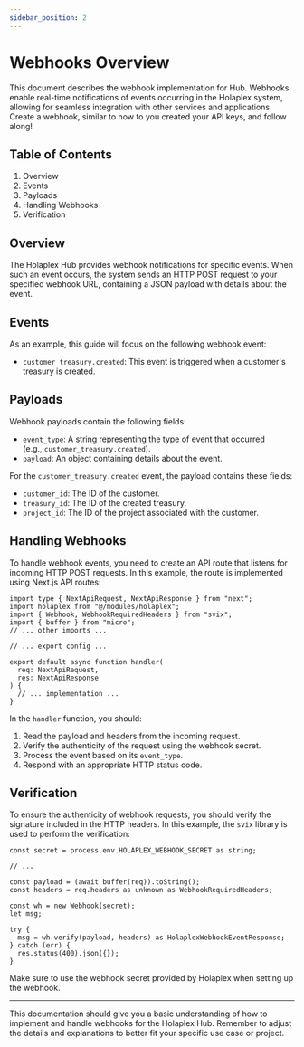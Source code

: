 ```yaml
---
sidebar_position: 2
---
```


Webhooks Overview
=================

This document describes the webhook implementation for Hub. Webhooks enable real-time notifications of events occurring in the Holaplex system, allowing for seamless integration with other services and applications. Create a webhook, similar to how to you created your API keys, and follow along! 

Table of Contents
-----------------

1.  Overview
2.  Events
3.  Payloads
4.  Handling Webhooks
5.  Verification

Overview
--------

The Holaplex Hub provides webhook notifications for specific events. When such an event occurs, the system sends an HTTP POST request to your specified webhook URL, containing a JSON payload with details about the event.

Events
------

As an example, this guide will focus on the following webhook event:

-   `customer_treasury.created`: This event is triggered when a customer's treasury is created.

Payloads
--------

Webhook payloads contain the following fields:

-   `event_type`: A string representing the type of event that occurred (e.g., `customer_treasury.created`).
-   `payload`: An object containing details about the event.

For the `customer_treasury.created` event, the payload contains these fields:

-   `customer_id`: The ID of the customer.
-   `treasury_id`: The ID of the created treasury.
-   `project_id`: The ID of the project associated with the customer.

Handling Webhooks
-----------------

To handle webhook events, you need to create an API route that listens for incoming HTTP POST requests. In this example, the route is implemented using Next.js API routes:

```
import type { NextApiRequest, NextApiResponse } from "next";
import holaplex from "@/modules/holaplex";
import { Webhook, WebhookRequiredHeaders } from "svix";
import { buffer } from "micro";
// ... other imports ...

// ... export config ...

export default async function handler(
  req: NextApiRequest,
  res: NextApiResponse
) {
  // ... implementation ...
}

```

In the `handler` function, you should:

1.  Read the payload and headers from the incoming request.
2.  Verify the authenticity of the request using the webhook secret.
3.  Process the event based on its `event_type`.
4.  Respond with an appropriate HTTP status code.

Verification
------------

To ensure the authenticity of webhook requests, you should verify the signature included in the HTTP headers. In this example, the `svix` library is used to perform the verification:

```
const secret = process.env.HOLAPLEX_WEBHOOK_SECRET as string;

// ...

const payload = (await buffer(req)).toString();
const headers = req.headers as unknown as WebhookRequiredHeaders;

const wh = new Webhook(secret);
let msg;

try {
  msg = wh.verify(payload, headers) as HolaplexWebhookEventResponse;
} catch (err) {
  res.status(400).json({});
}

```

Make sure to use the webhook secret provided by Holaplex when setting up the webhook.

* * * * *

This documentation should give you a basic understanding of how to implement and handle webhooks for the Holaplex Hub. Remember to adjust the details and explanations to better fit your specific use case or project.